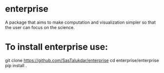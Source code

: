 # enterprise
A package that aims to make computation and visualization simpler so that the user can focus on the science.

# To install enterprise use:

  git clone https://github.com/SasTalukdar/enterprise
  cd enterprise/enterprise
  pip install .
